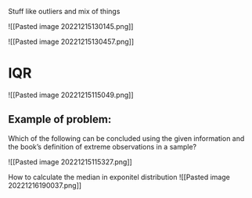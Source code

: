 Stuff like outliers and mix of things


![[Pasted image 20221215130145.png]]


![[Pasted image 20221215130457.png]]


# IQR
![[Pasted image 20221215115049.png]]

## Example of problem:
Which of the following can be concluded using the given information and the book’s definition of extreme observations in a sample?

![[Pasted image 20221215115327.png]]


How to calculate the median in exponitel distribution
![[Pasted image 20221216190037.png]]


